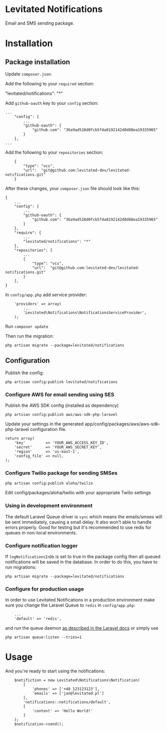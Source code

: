 # Levitated Notifications

Email and SMS sending package.

# Installation

## Package installation

Update ```composer.json```:

Add the following to your ```required``` section:

  "levitated/notifications": "*"

Add ```github-oauth``` key to your ```config``` section:

```
...
    "config": {
        ...
        "github-oauth": {
            "github.com": "36a9ad510d0fcb5f4a8192142d0d88ea19335965"
        }
    },
...
```

Add the following to your ```repositories``` section:
```
    {
        "type": "vcs",
        "url":  "git@github.com:levitated-dev/levitated-notifications.git"
    }
```

After these changes, your ```composer.json``` file should look like this:

```
{
    ...
    "config": {
        ...
        "github-oauth": {
            "github.com": "36a9ad510d0fcb5f4a8192142d0d88ea19335965"
        }
    },
    "require": {
        ...
        "levitated/notifications": "*"
    },
    "repositories": [
        ...
        {
            "type": "vcs",
            "url":  "git@github.com:levitated-dev/levitated-notifications.git"
        }
    ],
}
```

In ```config/app.php``` add service provider:

```
    'providers' => array(
        ...
        'Levitated\Notifications\NotificationsServiceProvider',
    );
```

Run ```composer update```

Then run the migration:

```php artisan migrate --package=levitated/notifications```

## Configuration

Publish the config:

```php artisan config:publish levitated/notifications```

### Configure AWS for email sending using SES

Publish the AWS SDK config (installed as dependency)

```php artisan config:publish aws/aws-sdk-php-laravel```

Update your settings in the generated app/config/packages/aws/aws-sdk-php-laravel configuration file.

```
return array(
    'key'         => 'YOUR_AWS_ACCESS_KEY_ID',
    'secret'      => 'YOUR_AWS_SECRET_KEY',
    'region'      => 'us-east-1',
    'config_file' => null,
);
```

### Configure Twilio package for sending SMSes

```php artisan config:publish aloha/twilio```

Edit config/packages/aloha/twilio with your appropriate Twilio settings

### Using in development environment

The default Laravel Queue driver is ```sync``` which means the emails/smses will be sent immediately, causing a small delay. It also won't able to handle errors properly. Good for testing but it's recommended to use redis for queues in non-local environments.

### Configure notification logger

If ```logNotificationsInDb``` is set to true in the package config then all queued notifications will be saved in the database. In order to do this, you have to run migrations:

```php artisan migrate --package=levitated/notifications```

### Configure for production usage

In order to use Levitated Notifications in a production environment make sure you change the Laravel Queue to ```redis``` in ```config/app.php```:

```
    ...
    'default' => 'redis',
```

and run the queue daemon [as described in the Laravel docs](http://laravel.com/docs/4.2/queues) or simply use

```php artisan queue:listen --tries=1```

# Usage

And you're ready to start using the notifications:

```
    $notifiction = new Levitated\Notifications\Notification(
        [
            'phones' => ['+48 123123123'],
            'emails' => ['jan@levitated.pl']
        ],
        'notifications::notifications/default',
        [
            'content' => 'Hello World!'
        ]
    );
    $notification->send();
```